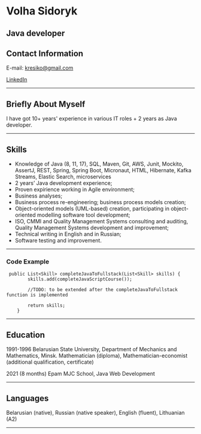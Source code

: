# Volha Sidoryk
## Java developer
## Contact Information


E-mail:  kresiko@gmail.com


[LinkedIn](https://www.linkedin.com/in/volha-sidoryk-18a26a90/)


-----------------------------------------------------
## Briefly About Myself


I have got 10+ years' experience in various IT roles  + 2 years as Java developer.


-------------------------------------------------------

## Skills


* Knowledge of Java (8, 11, 17), SQL, Maven, Git, AWS, Junit, Mockito, AssertJ, REST, Spring, Spring Boot, Micronaut, HTML, Hibernate, Kafka Streams, Elastic Search, microservices
* 2 years’ Java development experience;
* Proven expirience working in Agile environment;
* Business analyses;
* Business process re-engineering; business process models creation;
* Object-oriented models (UML-based) creation, participating in object-oriented modelling software tool development;
* ISO, CMMI and Quality Management Systems consulting and auditing, Quality Management Systems development and improvement;
* Technical writing in English and in Russian;
* Software testing and improvement.


---------------------------------------------------------
### Code Example

```
 public List<Skill> completeJavaToFullstack(List<Skill> skills) {
        skills.add(completeJavaScriptCourse());

        //TODO: to be extended after the completeJavaToFullstack function is implemented

        return skills;
    }
```

----------------------------------------------------------
## Education


1991-1996 Belarusian State University, Department of Mechanics and Mathematics, Minsk. Mathematician (diploma), Mathematician-economist (additional qualification, certificate)


2021 (8 months) Epam MJC School, Java Web Development

-----------------------------------------------------------
## Languages


Belarusian (native), Russian (native speaker), English (fluent), Lithuanian (A2)

-----------------------------------------------------------------